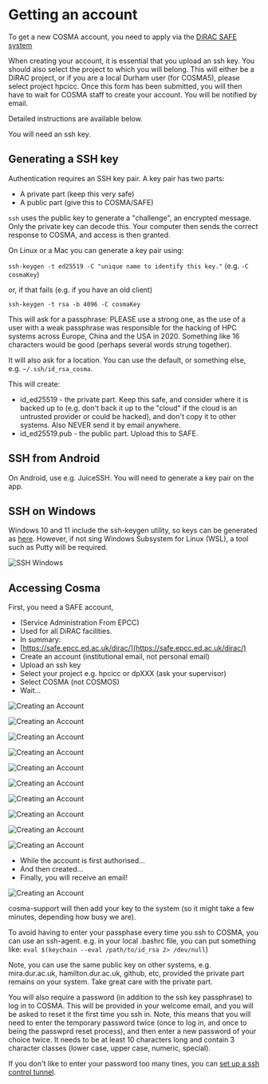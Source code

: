 # Getting an account

To get a new COSMA account, you need to apply via the [DiRAC SAFE
system](https://safe.epcc.ed.ac.uk/dirac/)

When creating your account, it is essential that you upload an ssh
key. You should also select the project to which you will belong. This
will either be a DiRAC project, or if you are a local Durham user (for
COSMA5), please select project hpcicc. Once this form has been
submitted, you will then have to wait for COSMA staff to create your
account. You will be notified by email.

Detailed instructions are available below.

You will need an ssh key.

## Generating a SSH key

Authentication requires an SSH key pair. A key pair has two parts:

- A private part (keep this very safe)
- A public part (give this to COSMA/SAFE)

`ssh` uses the public key to generate a "challenge", an encrypted
 message. Only the private key can decode this. Your computer then
 sends the correct response to COSMA, and access is then granted.

On Linux or a Mac you can generate a key pair using:

``ssh-keygen -t ed25519 -C "unique name to identify this key."`` (e.g. ``-C cosmaKey``)

or, if that fails (e.g. if you have an old client)

``ssh-keygen -t rsa -b 4096 -C cosmaKey``

This will ask for a passphrase: PLEASE use a strong one, as the use of
a user with a weak passphrase was responsible for the hacking of HPC
systems across Europe, China and the USA in 2020. Something like 16
characters would be good (perhaps several words strung together).

It will also ask for a location. You can use the default, or something else, e.g. `~/.ssh/id_rsa_cosma`.

This will create:

- id_ed25519 - the private part.  Keep this safe, and consider where it is backed up to (e.g. don't back it up to the "cloud" if the cloud is an untrusted provider or could be hacked), and don't copy it to other systems.  Also NEVER send it by email anywhere.
- id_ed25519.pub - the public part.  Upload this to SAFE.

## SSH from Android

On Android, use e.g. JuiceSSH. You will need to generate a key pair on
the app.

## SSH on Windows

Windows 10 and 11 include the ssh-keygen utility, so keys can be
generated as [here](files/COSMAWindows10sshDocumentation.pdf).  However, if not sing Windows Subsystem for Linux (WSL), a tool such as Putty
will be required.



![SSH Windows](images/sshwin.png)

## Accessing Cosma

First, you need a SAFE account,

- (Service Administration From EPCC)
- Used for all DiRAC facilities.
- In summary: 
 - [https://safe.epcc.ed.ac.uk/dirac/](https://safe.epcc.ed.ac.uk/dirac/)
 - Create an account (institutional email, not personal email)
 - Upload an ssh key
  - Select your project e.g. hpcicc or dpXXX (ask your supervisor)
  - Select COSMA (not COSMOS)
  - Wait...

![Creating an Account](images/account1.png)

![Creating an Account](images/account2.png)

![Creating an Account](images/account3.png)

![Creating an Account](images/account4.png)

![Creating an Account](images/account5.png)

![Creating an Account](images/account6.png)

![Creating an Account](images/account7.png)

![Creating an Account](images/account8.png)

![Creating an Account](images/account9.png)

![Creating an Account](images/account10.png)

  - While the account is first authorised...
  - And then created...
  - Finally, you will receive an email!

![Creating an Account](images/account11.png)

cosma-support will then add your key to the system (so it might take a
few minutes, depending how busy we are).

To avoid having to enter your passphase every time you ssh to COSMA,
you can use an ssh-agent. e.g. in your local .bashrc file, you can put
something like: `eval $(keychain --eval /path/to/id_rsa 2> /dev/null`)

Note, you can use the same public key on other systems,
e.g. mira.dur.ac.uk, hamilton.dur.ac.uk, github, etc, provided the
private part remains on your system.  Take great care with the private
part.

You will also require a password (in addition to the ssh key passphrase) to log in to COSMA.  This will be provided in your welcome email, and you will be asked to reset it the first time you ssh in.  Note, this means that you will need to enter the temporary password twice (once to log in, and once to being the passwprd reset process), and then enter a new password of your choice twice.  It needs to be at least 10 characters long and contain 3 character classes (lower case, upper case, numeric, special).

If you don't like to enter your password too many tines, you can [set up a ssh control tunnel](ssh.md#reusing-ssh-connections).
